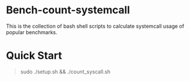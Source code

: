 # Bench-count-systemcall
This is the collection of bash shell scripts to calculate systemcall usage of popular benchmarks. 

# Quick Start
> sudo ./setup.sh &&
> ./count_syscall.sh

